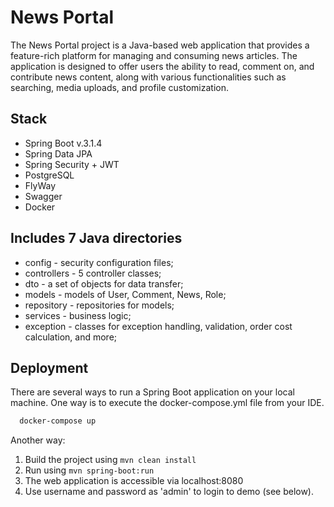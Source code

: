 # News Portal 
The News Portal project is a Java-based web application that provides a feature-rich platform for managing and consuming news articles. The application is designed to offer users the ability to read, comment on, and contribute news content, along with various functionalities such as searching, media uploads, and profile customization.
## Stack
- Spring Boot v.3.1.4
- Spring Data JPA
- Spring Security + JWT
- PostgreSQL
- FlyWay
- Swagger
- Docker
  
## Includes 7 Java directories
- config - security configuration files;
- controllers - 5 controller classes;
- dto - a set of objects for data transfer;
- models - models of User, Comment, News, Role;
- repository - repositories for models;
- services - business logic;
- exception - classes for exception handling, validation, order cost calculation, and more;

## Deployment
There are several ways to run a Spring Boot application on your local machine. One way is to execute the docker-compose.yml file from your IDE.

```bash
  docker-compose up
```
Another way:
1. Build the project using `mvn clean install`
2. Run using `mvn spring-boot:run`
3. The web application is accessible via localhost:8080
4. Use username and password as 'admin' to login to demo (see below).
